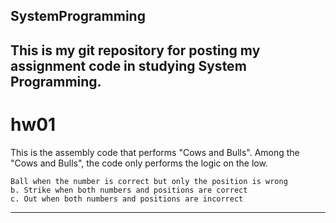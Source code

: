 ## SystemProgramming
This is my git repository for posting my assignment code in studying System Programming.
---
# hw01
This is the assembly code that performs "Cows and Bulls".
Among the "Cows and Bulls", the code only performs the logic on the low.

```
Ball when the number is correct but only the position is wrong
b. Strike when both numbers and positions are correct
c. Out when both numbers and positions are incorrect
```

---
